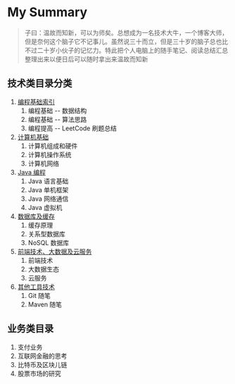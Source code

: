 # My Summary

> 子曰：温故而知新，可以为师矣。总想成为一名技术大牛，一个博客大师，但是奈何这个脑子它不记事儿。虽然说三十而立，但是三十岁的脑子总也比不过二十岁小伙子的记忆力。特此把个人电脑上的随手笔记、阅读总结汇总整理出来以便日后可以随时拿出来温故而知新

## 技术类目录分类

1. [编程基础索引](./1.program-basic/README.md)
   1. 编程基础 -- 数据结构
   2. 编程基础 -- 算法思路
   3. 编程提高 -- LeetCode 刷题总结
2. [计算机基础](./2.computer-foundation/README.md)
   1. 计算机组成和硬件
   2. 计算机操作系统
   3. 计算机网络
3. [Java 编程](./3.java-summary/README.md)
   1. Java 语言基础
   2. Java 单机框架
   3. Java 网络通信
   4. Java 虚拟机
4. [数据库及缓存](./4.database-cache/READMD.md)
   1. 缓存原理
   2. 关系型数据库
   3. NoSQL 数据库
5. [前端技术、大数据及云服务](./5.full-stack/README.md)
   1. 前端技术
   2. 大数据生态
   3. 云服务
6. [其他工具技术](./6.others/README.md)
   1. Git 随笔
   2. Maven 随笔



## 业务类目录

1. 支付业务
2. 互联网金融的思考
3. 比特币及区块儿链
4. 股票市场的研究

